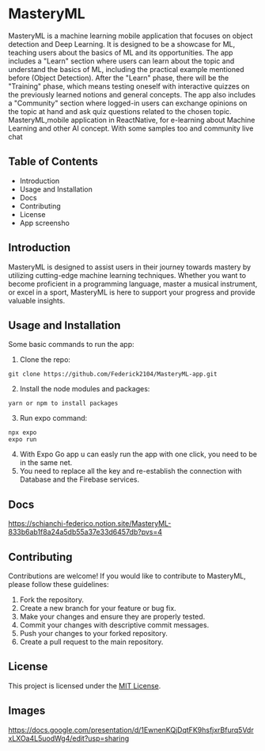 
# MasteryML

MasteryML is a machine learning mobile application that focuses on object detection and Deep Learning. It is designed to be a showcase for ML, teaching users about the basics of ML and its opportunities. The app includes a "Learn" section where users can learn about the topic and understand the basics of ML, including the practical example mentioned before (Object Detection). After the "Learn" phase, there will be the "Training" phase, which means testing oneself with interactive quizzes on the previously learned notions and general concepts. The app also includes a "Community" section where logged-in users can exchange opinions on the topic at hand and ask quiz questions related to the chosen topic.
MasteryML,mobile application in ReactNative, for e-learning about Machine Learning and other AI concept. With some samples too and community live chat

## Table of Contents

- Introduction
- Usage and Installation
- Docs
- Contributing
- License
- App screensho

## Introduction

MasteryML is designed to assist users in their journey towards mastery by utilizing cutting-edge machine learning techniques. Whether you want to become proficient in a programming language, master a musical instrument, or excel in a sport, MasteryML is here to support your progress and provide valuable insights.

## Usage and Installation

Some basic commands to run the app:
1. Clone the repo:
```
git clone https://github.com/Federick2104/MasteryML-app.git
```
2. Install the node modules and packages:
```
yarn or npm to install packages
```
3. Run expo command:
```
npx expo
expo run
```
4. With Expo Go app u can easly run the app with one click, you need to be in the same net.
5. You need to replace all the key and re-establish the connection with Database and the Firebase services.
   
## Docs

https://schianchi-federico.notion.site/MasteryML-833b6ab1f8a24a5db55a37e33d6457db?pvs=4

## Contributing

Contributions are welcome! If you would like to contribute to MasteryML, please follow these guidelines:

1. Fork the repository.
2. Create a new branch for your feature or bug fix.
3. Make your changes and ensure they are properly tested.
4. Commit your changes with descriptive commit messages.
5. Push your changes to your forked repository.
6. Create a pull request to the main repository.
   
## License

This project is licensed under the [MIT License](LICENSE).

## Images

https://docs.google.com/presentation/d/1EwnenKQjDqtFK9hsfjxrBfurq5VdrxLXOa4L5uodWg4/edit?usp=sharing



